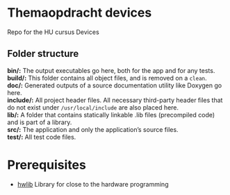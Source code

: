 # Themaopdracht devices
Repo for the HU cursus Devices

## Folder structure 
**bin/:** The output executables go here, both for the app and for any tests.</br>
**build/:** This folder contains all object files, and is removed on a `clean`.</br>
**doc/:** Generated outputs of a source documentation utility like Doxygen go here.</br>
**include/:** All project header files. All necessary third-party header files that do not exist under `/usr/local/include` are also placed here.</br>
**lib/:** A folder that contains statically linkable .lib files (precompiled code) and is part of a library.</br>
**src/:** The application and only the application’s source files.</br>
**test/:** All test code files.</br>

# Prerequisites
* [hwlib](https://github.com/wovo/hwlib)
	Library for close to the hardware programming

